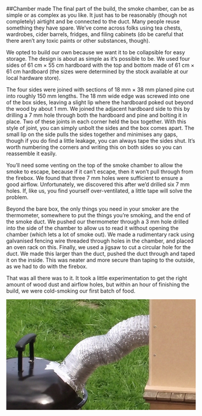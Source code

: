 ##Chamber made
The final part of the build, the smoke chamber, can be as simple or as complex as you like. It just has to be reasonably (though not completely) airtight and be connected to the duct. Many people reuse something they have spare. We’ve come across folks using tea chests, wardrobes, cider barrels, fridges, and filing cabinets (do be careful that there aren’t any toxic paints or other substances, though). 

We opted to build our own because we want it to be collapsible for easy storage. The design is about as simple as it’s possible to be. We used four sides of 61 cm × 55 cm hardboard with the top and bottom made of 61 cm × 61 cm hardboard (the sizes were determined by the stock available at our local hardware store). 

The four sides were joined with sections of 18 mm × 38 mm planed pine cut into roughly 150 mm lengths. The 18 mm wide edge was screwed into one of the box sides, leaving a slight lip where the hardboard poked out beyond the wood by about 1 mm. We joined the adjacent hardboard side to this by drilling a 7 mm hole through both the hardboard and pine and bolting it in place. Two of these joints in each corner held the box together. With this style of joint, you can simply unbolt the sides and the box comes apart. The small lip on the side pulls the sides together and minimises any gaps, though if you do find a little leakage, you can always tape the sides shut. It’s worth numbering the corners and writing this on both sides so you can reassemble it easily. 

You’ll need some venting on the top of the smoke chamber to allow the smoke to escape, because if it can’t escape, then it won’t pull through from the firebox. We found that three 7 mm holes were sufficient to ensure a good airflow. Unfortunately, we discovered this after we’d drilled six 7 mm holes. If, like us, you find yourself over-ventilated, a little tape will solve the problem. 

Beyond the bare box, the only things you need in your smoker are the thermometer, somewhere to put the things you’re smoking, and the end of the smoke duct. We pushed our thermometer through a 3 mm hole drilled into the side of the chamber to allow us to read it without opening the chamber (which lets a lot of smoke out). We made a rudimentary rack using galvanised fencing wire threaded through holes in the chamber, and placed an oven rack on this. Finally, we used a jigsaw to cut a circular hole for the duct. We made this larger than the duct, pushed the duct through and taped it on the inside. This was neater and more secure than taping to the outside, as we had to do with the firebox. 

That was all there was to it. It took a little experimentation to get the right amount of wood dust and airflow holes, but within an hour of finishing the build, we were cold-smoking our first batch of food. 

![Duct](images/duct.jpg)